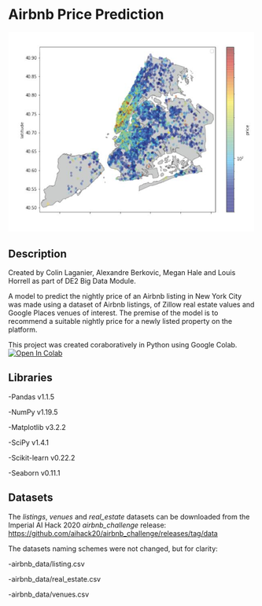 # Airbnb Price Prediction

<img src="./Images/airbnb_map_nyc.jpg" width="500">

## Description  

Created by Colin Laganier, Alexandre Berkovic, Megan Hale and Louis Horrell as part of DE2 Big Data Module.

A model to predict the nightly price of an Airbnb listing in New York City was made using a dataset of Airbnb listings, of Zillow real estate values and Google Places venues of interest. The premise of the model is to recommend a suitable nightly price for a newly listed property on the platform.

This project was created coraboratively in Python using Google Colab.
[![Open In Colab](https://colab.research.google.com/assets/colab-badge.svg)](https://colab.research.google.com/github/colin-lag/Airbnb-Big-Data/blob/master/Airbnb_challenge.ipynb)

## Libraries

-Pandas v1.1.5

-NumPy v1.19.5

-Matplotlib v3.2.2

-SciPy v1.4.1

-Scikit-learn v0.22.2

-Seaborn v0.11.1

## Datasets

The _listings_, _venues_ and _real_estate_ datasets can be downloaded from the Imperial AI Hack 2020 _airbnb_challenge_ release: https://github.com/aihack20/airbnb_challenge/releases/tag/data

The datasets naming schemes were not changed, but for clarity:

-airbnb_data/listing.csv

-airbnb_data/real_estate.csv

-airbnb_data/venues.csv
